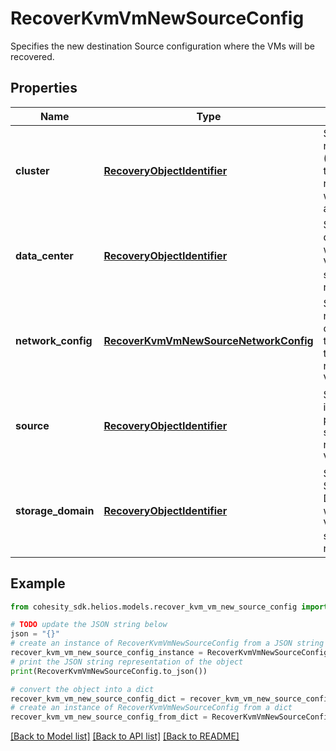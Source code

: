 # RecoverKvmVmNewSourceConfig

Specifies the new destination Source configuration where the VMs will be recovered.

## Properties

Name | Type | Description | Notes
------------ | ------------- | ------------- | -------------
**cluster** | [**RecoveryObjectIdentifier**](RecoveryObjectIdentifier.md) | Specifies the resource (KVMH host) to which the restored VM will be attached | 
**data_center** | [**RecoveryObjectIdentifier**](RecoveryObjectIdentifier.md) | Specifies the datacenter where the VM&#39;s files should be restored to. | 
**network_config** | [**RecoverKvmVmNewSourceNetworkConfig**](RecoverKvmVmNewSourceNetworkConfig.md) | Specifies the networking configuration to be applied to the recovered VMs. | [optional] 
**source** | [**RecoveryObjectIdentifier**](RecoveryObjectIdentifier.md) | Specifies the id of the parent source to recover the VMs. | 
**storage_domain** | [**RecoveryObjectIdentifier**](RecoveryObjectIdentifier.md) | Specifies the Storage Domain where the VM&#39;s disk should be restored to. | 

## Example

```python
from cohesity_sdk.helios.models.recover_kvm_vm_new_source_config import RecoverKvmVmNewSourceConfig

# TODO update the JSON string below
json = "{}"
# create an instance of RecoverKvmVmNewSourceConfig from a JSON string
recover_kvm_vm_new_source_config_instance = RecoverKvmVmNewSourceConfig.from_json(json)
# print the JSON string representation of the object
print(RecoverKvmVmNewSourceConfig.to_json())

# convert the object into a dict
recover_kvm_vm_new_source_config_dict = recover_kvm_vm_new_source_config_instance.to_dict()
# create an instance of RecoverKvmVmNewSourceConfig from a dict
recover_kvm_vm_new_source_config_from_dict = RecoverKvmVmNewSourceConfig.from_dict(recover_kvm_vm_new_source_config_dict)
```
[[Back to Model list]](../README.md#documentation-for-models) [[Back to API list]](../README.md#documentation-for-api-endpoints) [[Back to README]](../README.md)



